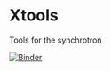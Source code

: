 # Xtools
Tools for the synchrotron

[![Binder](http://mybinder.org/badge.svg)](http://mybinder.org:/repo/otlord/xtools)
